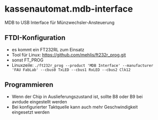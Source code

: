 kassenautomat.mdb-interface
===========================

MDB to USB Interface für Münzwechsler-Ansteuerung


FTDI-Konfiguration
------------------
 * es kommt ein FT232RL zum Einsatz
 * Tool für Linux: https://github.com/mehlis/ft232r_prog.git
 * sonst FT_PROG
 * Linuxzeile: `./ft232r_prog --product 'MDB Interface' --manufacturer 'FAU FabLab' --cbus0 TxLED --cbus1 RxLED --cbus2 Clk12`

 Programmieren
 -------------
  * Wenn der Chip in Auslieferungszustand ist, sollte B8 oder B9 bei avrdude eingestellt werden
  * Bei konfigurierter Taktquelle kann auch mehr Geschwindigkeit eingesetzt werden